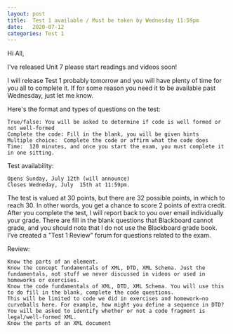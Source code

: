 ```yaml
---
layout: post
title:  Test 1 available / Must be taken by Wednesday 11:59pm
date:   2020-07-12
categories: Test 1
---
```


Hi All,

I've released Unit 7 please start readings and videos soon!

I will release Test 1 probably tomorrow and you will have plenty of time for you all to complete it. If for some reason you need it to be available past Wednesday, just let me know.

Here's the format and types of questions on the test:

    True/false: You will be asked to determine if code is well formed or not well-formed
    Complete the code: Fill in the blank, you will be given hints
    Multiple choice:  Complete the code or affirm what the code does
    Time:  120 minutes, and once you start the exam, you must complete it in one sitting.


Test availability:

    Opens Sunday, July 12th (will announce)
    Closes Wedneday, July  15th at 11:59pm.


The test is valued at 30 points, but there are 32 possible points, in which to reach 30. In other words, you get a chance to score 2 points of extra credit.  After you complete the test, I will report back to you over email individually your grade. There are fill in the blank questions that Blackboard cannot grade, and you should note that I do not use the Blackboard grade book. I’ve created a "Test 1 Review" forum for questions related to the exam. 

Review: 

    Know the parts of an element.
    Know the concept fundamentals of XML, DTD, XML Schema. Just the fundamentals, not stuff we never discussed in videos or used in homeworks or exercises. 
    Know the code fundamentals of XML, DTD, XML Schema. You will use this to do fill in the blank, complete the code questions.
    This will be limited to code we did in exercises and homework—no curveballs here. For example, how might you define a sequence in DTD? 
    You will be asked to identify whether or not a code fragment is legal/well-formed XML. 
    Know the parts of an XML document 



